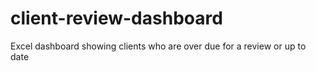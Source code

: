 # client-review-dashboard
Excel dashboard showing clients who are over due for a review or up to date 
